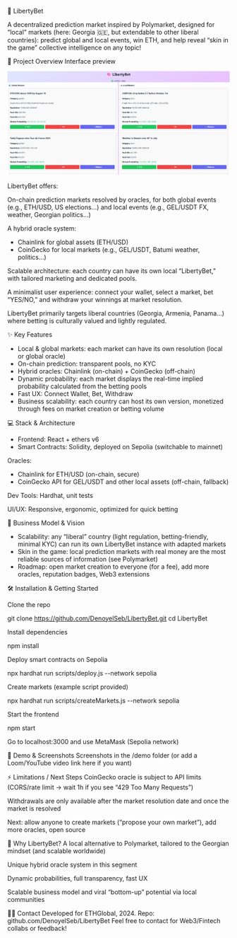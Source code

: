 🧠 LibertyBet

A decentralized prediction market inspired by Polymarket, designed for “local” markets (here: Georgia 🇬🇪, but extendable to other liberal countries): predict global and local events, win ETH, and help reveal “skin in the game” collective intelligence on any topic!

🚀 Project Overview
Interface preview

![LibertyBet Screenshot](frontend_screenshot.png)

LibertyBet offers:

On-chain prediction markets resolved by oracles, for both global events (e.g., ETH/USD, US elections…) and local events (e.g., GEL/USDT FX, weather, Georgian politics…)

A hybrid oracle system:

- Chainlink for global assets (ETH/USD)
- CoinGecko for local markets (e.g., GEL/USDT, Batumi weather, politics…)

Scalable architecture: each country can have its own local “LibertyBet,” with tailored marketing and dedicated pools.

A minimalist user experience: connect your wallet, select a market, bet “YES/NO,” and withdraw your winnings at market resolution.

LibertyBet primarily targets liberal countries (Georgia, Armenia, Panama…) where betting is culturally valued and lightly regulated.

✨ Key Features

- Local & global markets: each market can have its own resolution (local or global oracle)
- On-chain prediction: transparent pools, no KYC
- Hybrid oracles: Chainlink (on-chain) + CoinGecko (off-chain)
- Dynamic probability: each market displays the real-time implied probability calculated from the betting pools
- Fast UX: Connect Wallet, Bet, Withdraw
- Business scalability: each country can host its own version, monetized through fees on market creation or betting volume

💻 Stack & Architecture

- Frontend: React + ethers v6
- Smart Contracts: Solidity, deployed on Sepolia (switchable to mainnet)

Oracles:

- Chainlink for ETH/USD (on-chain, secure)
- CoinGecko API for GEL/USDT and other local assets (off-chain, fallback)

Dev Tools: Hardhat, unit tests

UI/UX: Responsive, ergonomic, optimized for quick betting

🏦 Business Model & Vision

- Scalability: any “liberal” country (light regulation, betting-friendly, minimal KYC) can run its own LibertyBet instance with adapted markets
- Skin in the game: local prediction markets with real money are the most reliable sources of information (see Polymarket)
- Roadmap: open market creation to everyone (for a fee), add more oracles, reputation badges, Web3 extensions

🛠️ Installation & Getting Started

Clone the repo

git clone https://github.com/DenoyelSeb/LibertyBet.git
cd LibertyBet

Install dependencies

npm install

Deploy smart contracts on Sepolia

npx hardhat run scripts/deploy.js --network sepolia

Create markets (example script provided)

npx hardhat run scripts/createMarkets.js --network sepolia

Start the frontend

npm start

Go to localhost:3000 and use MetaMask (Sepolia network)

🧪 Demo & Screenshots
Screenshots in the /demo folder
(or add a Loom/YouTube video link here if you want)

⚡ Limitations / Next Steps
CoinGecko oracle is subject to API limits (CORS/rate limit → wait 1h if you see “429 Too Many Requests”)

Withdrawals are only available after the market resolution date and once the market is resolved

Next: allow anyone to create markets (“propose your own market”), add more oracles, open source

🏅 Why LibertyBet?
A local alternative to Polymarket, tailored to the Georgian mindset (and scalable worldwide)

Unique hybrid oracle system in this segment

Dynamic probabilities, full transparency, fast UX

Scalable business model and viral “bottom-up” potential via local communities

🙋‍♂️ Contact
Developed for ETHGlobal, 2024.
Repo: github.com/DenoyelSeb/LibertyBet
Feel free to contact for Web3/Fintech collabs or feedback!